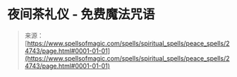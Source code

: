 <!--yml

分类：未分类

日期：2024-06-12 19:10:57

-->

# 夜间茶礼仪 - 免费魔法咒语

> 来源：[https://www.spellsofmagic.com/spells/spiritual_spells/peace_spells/24743/page.html#0001-01-01](https://www.spellsofmagic.com/spells/spiritual_spells/peace_spells/24743/page.html#0001-01-01)
